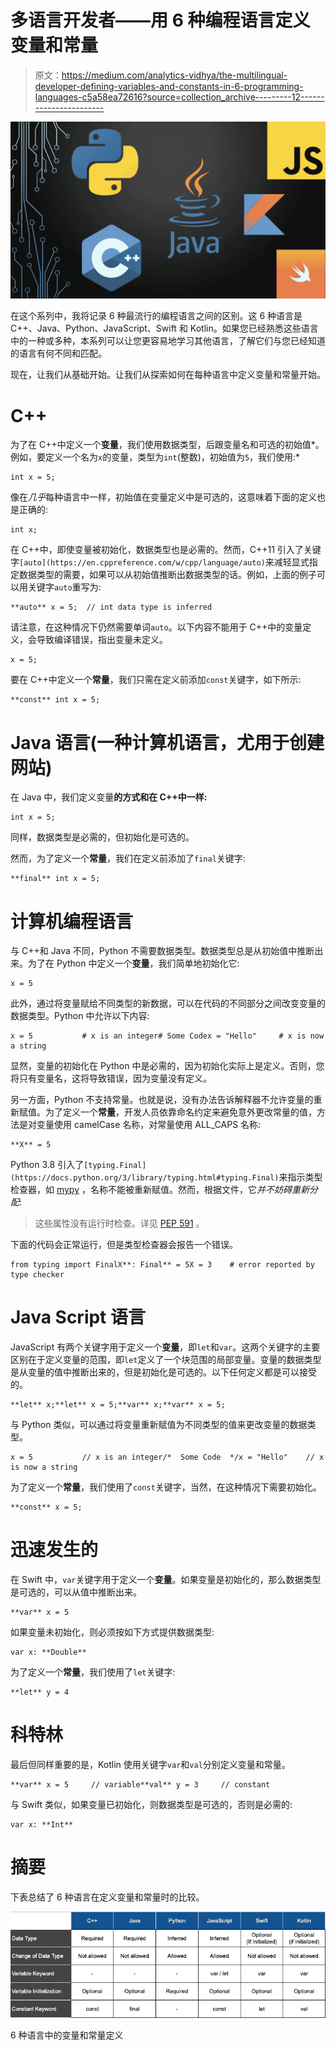 # 多语言开发者——用 6 种编程语言定义变量和常量

> 原文：<https://medium.com/analytics-vidhya/the-multilingual-developer-defining-variables-and-constants-in-6-programming-languages-c5a58ea72616?source=collection_archive---------12----------------------->

![](img/affee29bf799a4c2684b8d0311711ff1.png)

在这个系列中，我将记录 6 种最流行的编程语言之间的区别。这 6 种语言是 C++、Java、Python、JavaScript、Swift 和 Kotlin。如果您已经熟悉这些语言中的一种或多种，本系列可以让您更容易地学习其他语言，了解它们与您已经知道的语言有何不同和匹配。

现在，让我们从基础开始。让我们从探索如何在每种语言中定义变量和常量开始。

# C++

为了在 C++中定义一个**变量**，我们使用数据类型，后跟变量名和可选的初始值*。例如，要定义一个名为`x`的变量，类型为`int`(整数)，初始值为`5`，我们使用:*

```
int x = 5;
```

像在*几乎*每种语言中一样，初始值在变量定义中是可选的，这意味着下面的定义也是正确的:

```
int x;
```

在 C++中，即使变量被初始化，数据类型也是必需的。然而，C++11 引入了关键字`[auto](https://en.cppreference.com/w/cpp/language/auto)`来减轻显式指定数据类型的需要，如果可以从初始值推断出数据类型的话。例如，上面的例子可以用关键字`auto`重写为:

```
**auto** x = 5;  // int data type is inferred
```

请注意，在这种情况下仍然需要单词`auto`。以下内容不能用于 C++中的变量定义，会导致编译错误，指出变量未定义。

```
x = 5;
```

要在 C++中定义一个**常量**，我们只需在定义前添加`const`关键字，如下所示:

```
**const** int x = 5;
```

# Java 语言(一种计算机语言，尤用于创建网站)

在 Java 中，我们定义变量**的方式和在 C++中一样:**

```
int x = 5;
```

同样，数据类型是必需的，但初始化是可选的。

然而，为了定义一个**常量**，我们在定义前添加了`final`关键字:

```
**final** int x = 5;
```

# 计算机编程语言

与 C++和 Java 不同，Python 不需要数据类型。数据类型总是从初始值中推断出来。为了在 Python 中定义一个**变量**，我们简单地初始化它:

```
x = 5
```

此外，通过将变量赋给不同类型的新数据，可以在代码的不同部分之间改变变量的数据类型。Python 中允许以下内容:

```
x = 5           # x is an integer# Some Codex = "Hello"     # x is now a string
```

显然，变量的初始化在 Python 中是必需的，因为初始化实际上是定义。否则，您将只有变量名，这将导致错误，因为变量没有定义。

另一方面，Python 不支持常量。也就是说，没有办法告诉解释器不允许变量的重新赋值。为了定义一个**常量**，开发人员依靠命名约定来避免意外更改常量的值，方法是对变量使用 camelCase 名称，对常量使用 ALL_CAPS 名称:

```
**X** = 5
```

Python 3.8 引入了`[typing.Final](https://docs.python.org/3/library/typing.html#typing.Final)`来指示类型检查器，如 [mypy](http://mypy-lang.org/) ，名称不能被重新赋值。然而，根据文件，它*并不妨碍重新分配*:

> 这些属性没有运行时检查。详见 [PEP 591](https://www.python.org/dev/peps/pep-0591) 。

下面的代码会正常运行，但是类型检查器会报告一个错误。

```
from typing import FinalX**: Final** = 5X = 3    # error reported by type checker
```

# Java Script 语言

JavaScript 有两个关键字用于定义一个**变量**，即`let`和`var`。这两个关键字的主要区别在于定义变量的范围，即`let`定义了一个块范围的局部变量。变量的数据类型是从变量的值中推断出来的，但是初始化是可选的。以下任何定义都是可以接受的。

```
**let** x;**let** x = 5;**var** x;**var** x = 5;
```

与 Python 类似，可以通过将变量重新赋值为不同类型的值来更改变量的数据类型。

```
x = 5           // x is an integer/*  Some Code  */x = "Hello"    // x is now a string
```

为了定义一个**常量**，我们使用了`const`关键字，当然，在这种情况下需要初始化。

```
**const** x = 5;
```

# 迅速发生的

在 Swift 中，`var`关键字用于定义一个**变量**。如果变量是初始化的，那么数据类型是可选的，可以从值中推断出来。

```
**var** x = 5
```

如果变量未初始化，则必须按如下方式提供数据类型:

```
var x: **Double**
```

为了定义一个**常量**，我们使用了`let`关键字:

```
**let** y = 4
```

# 科特林

最后但同样重要的是，Kotlin 使用关键字`var`和`val`分别定义变量和常量。

```
**var** x = 5     // variable**val** y = 3     // constant
```

与 Swift 类似，如果变量已初始化，则数据类型是可选的，否则是必需的:

```
var x: **Int**
```

# 摘要

下表总结了 6 种语言在定义变量和常量时的比较。

![](img/7d22bebb397e14eb3a720d5db724079a.png)

6 种语言中的变量和常量定义